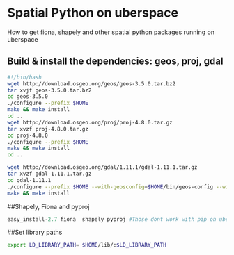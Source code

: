 # Spatial Python on uberspace
How to get fiona, shapely and other spatial python packages running on uberspace

## Build & install the dependencies: geos, proj, gdal

```bash
#!/bin/bash
wget http://download.osgeo.org/geos/geos-3.5.0.tar.bz2
tar xvjf geos-3.5.0.tar.bz2
cd geos-3.5.0
./configure --prefix $HOME
make && make install
cd ..
wget http://download.osgeo.org/proj/proj-4.8.0.tar.gz
tar xvzf proj-4.8.0.tar.gz
cd proj-4.8.0
./configure --prefix $HOME
make && make install
cd ..

wget http://download.osgeo.org/gdal/1.11.1/gdal-1.11.1.tar.gz
tar xvzf gdal-1.11.1.tar.gz
cd gdal-1.11.1
./configure --prefix $HOME --with-geosconfig=$HOME/bin/geos-config --with-pg=/p$
make && make install

```

##Shapely, Fiona and pyproj

```python
easy_install-2.7 fiona  shapely pyproj #Those dont work with pip on uberspace for permission or otherreasons

```
##Set library paths

```bash
export LD_LIBRARY_PATH= $HOME/lib/:$LD_LIBRARY_PATH
```
